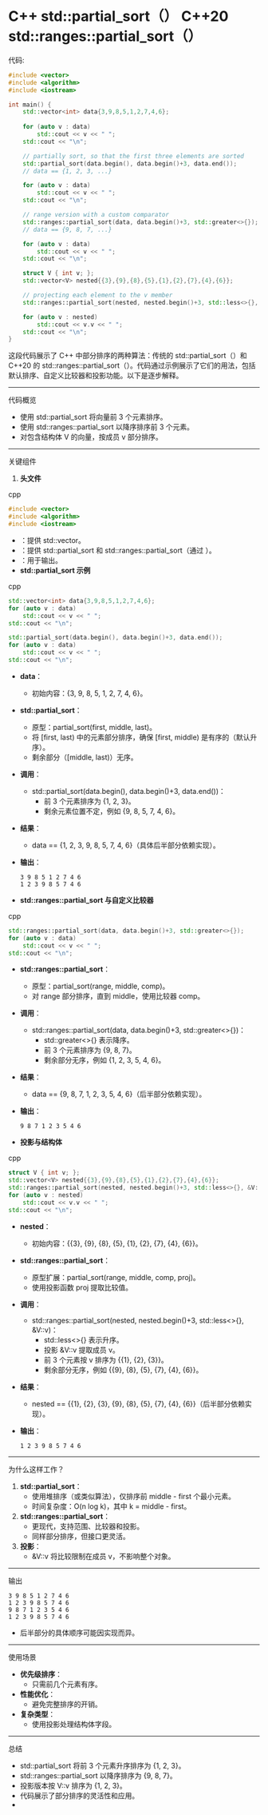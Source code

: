 

#  C++  std::partial_sort（<algorithm>） C++20 std::ranges::partial_sort（<ranges>）

代码:

```C++
#include <vector>
#include <algorithm>
#include <iostream>

int main() {
    std::vector<int> data{3,9,8,5,1,2,7,4,6};
    
    for (auto v : data)
        std::cout << v << " ";
    std::cout << "\n";

    // partially sort, so that the first three elements are sorted
    std::partial_sort(data.begin(), data.begin()+3, data.end());
    // data == {1, 2, 3, ...}

    for (auto v : data)
        std::cout << v << " ";
    std::cout << "\n";

    // range version with a custom comparator
    std::ranges::partial_sort(data, data.begin()+3, std::greater<>{});
    // data == {9, 8, 7, ...}

    for (auto v : data)
        std::cout << v << " ";
    std::cout << "\n";

    struct V { int v; };
    std::vector<V> nested{{3},{9},{8},{5},{1},{2},{7},{4},{6}};

    // projecting each element to the v member
    std::ranges::partial_sort(nested, nested.begin()+3, std::less<>{}, &V::v);

    for (auto v : nested)
        std::cout << v.v << " ";
    std::cout << "\n";
}
```

这段代码展示了 C++ 中部分排序的两种算法：传统的 std::partial_sort（<algorithm>）和 C++20 的 std::ranges::partial_sort（<ranges>）。代码通过示例展示了它们的用法，包括默认排序、自定义比较器和投影功能。以下是逐步解释。

------

代码概览

- 使用 std::partial_sort 将向量前 3 个元素排序。
- 使用 std::ranges::partial_sort 以降序排序前 3 个元素。
- 对包含结构体 V 的向量，按成员 v 部分排序。

------

关键组件

1. **头文件**

cpp

```cpp
#include <vector>
#include <algorithm>
#include <iostream>
```

- <vector>：提供 std::vector。
- <algorithm>：提供 std::partial_sort 和 std::ranges::partial_sort（通过 <ranges>）。
- <iostream>：用于输出。
- **std::partial_sort 示例**

cpp

```cpp
std::vector<int> data{3,9,8,5,1,2,7,4,6};
for (auto v : data)
    std::cout << v << " ";
std::cout << "\n";

std::partial_sort(data.begin(), data.begin()+3, data.end());
for (auto v : data)
    std::cout << v << " ";
std::cout << "\n";
```

- **data**：

  - 初始内容：{3, 9, 8, 5, 1, 2, 7, 4, 6}。

- **std::partial_sort**：

  - 原型：partial_sort(first, middle, last)。
  - 将 [first, last) 中的元素部分排序，确保 [first, middle) 是有序的（默认升序）。
  - 剩余部分（[middle, last)）无序。

- **调用**：

  - std::partial_sort(data.begin(), data.begin()+3, data.end())：
    - 前 3 个元素排序为 {1, 2, 3}。
    - 剩余元素位置不定，例如 {9, 8, 5, 7, 4, 6}。

- **结果**：

  - data == {1, 2, 3, 9, 8, 5, 7, 4, 6}（具体后半部分依赖实现）。

- **输出**：

  ```text
  3 9 8 5 1 2 7 4 6
  1 2 3 9 8 5 7 4 6
  ```

- **std::ranges::partial_sort 与自定义比较器**

cpp

```cpp
std::ranges::partial_sort(data, data.begin()+3, std::greater<>{});
for (auto v : data)
    std::cout << v << " ";
std::cout << "\n";
```

- **std::ranges::partial_sort**：

  - 原型：partial_sort(range, middle, comp)。
  - 对 range 部分排序，直到 middle，使用比较器 comp。

- **调用**：

  - std::ranges::partial_sort(data, data.begin()+3, std::greater<>{})：
    - std::greater<>{} 表示降序。
    - 前 3 个元素排序为 {9, 8, 7}。
    - 剩余部分无序，例如 {1, 2, 3, 5, 4, 6}。

- **结果**：

  - data == {9, 8, 7, 1, 2, 3, 5, 4, 6}（后半部分依赖实现）。

- **输出**：

  ```text
  9 8 7 1 2 3 5 4 6
  ```

- **投影与结构体**

cpp

```cpp
struct V { int v; };
std::vector<V> nested{{3},{9},{8},{5},{1},{2},{7},{4},{6}};
std::ranges::partial_sort(nested, nested.begin()+3, std::less<>{}, &V::v);
for (auto v : nested)
    std::cout << v.v << " ";
std::cout << "\n";
```

- **nested**：

  - 初始内容：{{3}, {9}, {8}, {5}, {1}, {2}, {7}, {4}, {6}}。

- **std::ranges::partial_sort**：

  - 原型扩展：partial_sort(range, middle, comp, proj)。
  - 使用投影函数 proj 提取比较值。

- **调用**：

  - std::ranges::partial_sort(nested, nested.begin()+3, std::less<>{}, &V::v)：
    - std::less<>{} 表示升序。
    - 投影 &V::v 提取成员 v。
    - 前 3 个元素按 v 排序为 {{1}, {2}, {3}}。
    - 剩余部分无序，例如 {{9}, {8}, {5}, {7}, {4}, {6}}。

- **结果**：

  - nested == {{1}, {2}, {3}, {9}, {8}, {5}, {7}, {4}, {6}}（后半部分依赖实现）。

- **输出**：

  ```text
  1 2 3 9 8 5 7 4 6
  ```

------

为什么这样工作？

1. **std::partial_sort**：
   - 使用堆排序（或类似算法），仅排序前 middle - first 个最小元素。
   - 时间复杂度：O(n log k)，其中 k = middle - first。
2. **std::ranges::partial_sort**：
   - 更现代，支持范围、比较器和投影。
   - 同样部分排序，但接口更灵活。
3. **投影**：
   - &V::v 将比较限制在成员 v，不影响整个对象。

------

输出

```text
3 9 8 5 1 2 7 4 6
1 2 3 9 8 5 7 4 6
9 8 7 1 2 3 5 4 6
1 2 3 9 8 5 7 4 6
```

- 后半部分的具体顺序可能因实现而异。

------

使用场景

- **优先级排序**：
  - 只需前几个元素有序。
- **性能优化**：
  - 避免完整排序的开销。
- **复杂类型**：
  - 使用投影处理结构体字段。

------

总结

- std::partial_sort 将前 3 个元素升序排序为 {1, 2, 3}。
- std::ranges::partial_sort 以降序排序为 {9, 8, 7}。
- 投影版本按 V::v 排序为 {1, 2, 3}。
- 代码展示了部分排序的灵活性和应用。
- 